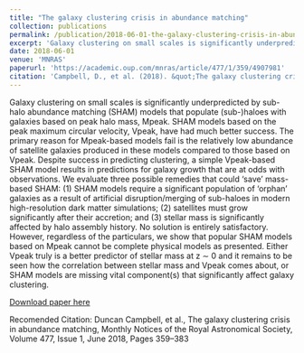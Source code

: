 ```yaml
---
title: "The galaxy clustering crisis in abundance matching"
collection: publications
permalink: /publication/2018-06-01-the-galaxy-clustering-crisis-in-abundance-matching
excerpt: 'Galaxy clustering on small scales is significantly underpredicted by sub-halo abundance matching (SHAM) models.'
date: 2018-06-01
venue: 'MNRAS'
paperurl: 'https://academic.oup.com/mnras/article/477/1/359/4907981'
citation: 'Campbell, D., et al. (2018). &quot;The galaxy clustering crisis in abundance matching.&quot; <i>MNRAS</i>. 477(1).'
---
```


Galaxy clustering on small scales is significantly underpredicted by sub-halo abundance matching (SHAM) models that populate (sub-)haloes with galaxies based on peak halo mass, Mpeak. SHAM models based on the peak maximum circular velocity, Vpeak, have had much better success. The primary reason for Mpeak-based models fail is the relatively low abundance of satellite galaxies produced in these models compared to those based on Vpeak. Despite success in predicting clustering, a simple Vpeak-based SHAM model results in predictions for galaxy growth that are at odds with observations. We evaluate three possible remedies that could ‘save’ mass-based SHAM: (1) SHAM models require a significant population of ‘orphan’ galaxies as a result of artificial disruption/merging of sub-haloes in modern high-resolution dark matter simulations; (2) satellites must grow significantly after their accretion; and (3) stellar mass is significantly affected by halo assembly history. No solution is entirely satisfactory. However, regardless of the particulars, we show that popular SHAM models based on Mpeak cannot be complete physical models as presented. Either Vpeak truly is a better predictor of stellar mass at z ∼ 0 and it remains to be seen how the correlation between stellar mass and Vpeak comes about, or SHAM models are missing vital component(s) that significantly affect galaxy clustering.

[Download paper here](https://academic.oup.com/mnras/article/477/1/359/4907981)

Recomended Citation: Duncan Campbell, et al., The galaxy clustering crisis in abundance matching, Monthly Notices of the Royal Astronomical Society, Volume 477, Issue 1, June 2018, Pages 359–383